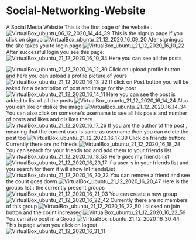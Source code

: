 # Social-Networking-Website
A Social Media Website
This is the first page of the website .
![VirtualBox_ubuntu_06_12_2020_14_44_39](https://user-images.githubusercontent.com/44239257/104170666-85ca0880-5427-11eb-9ff5-643598e49ca8.png)
This is the signup page if you click on signup
![VirtualBox_ubuntu_21_12_2020_16_09_20](https://user-images.githubusercontent.com/44239257/104170689-8e224380-5427-11eb-90da-cd0d7a7404fc.png)
Afer signingup the site takes you to login page
![VirtualBox_ubuntu_21_12_2020_16_10_22](https://user-images.githubusercontent.com/44239257/104170701-911d3400-5427-11eb-9eab-f6e8a98cb7a6.png)
After successful login you see this page:
![VirtualBox_ubuntu_21_12_2020_16_10_34](https://user-images.githubusercontent.com/44239257/104170709-92e6f780-5427-11eb-84c2-590d7e8d6c90.png)
Here you can see all the posts

![VirtualBox_ubuntu_21_12_2020_16_12_30](https://user-images.githubusercontent.com/44239257/104170715-94b0bb00-5427-11eb-8a0f-6daa31bc185b.png)
Click on upload profile button and here you can upload a profile picture of yours
![VirtualBox_ubuntu_21_12_2020_16_13_22](https://user-images.githubusercontent.com/44239257/104170723-98444200-5427-11eb-909c-e740706c07fc.png)
If click on Post button you will be asked for a description of post and image for the post
![VirtualBox_ubuntu_21_12_2020_16_14_11](https://user-images.githubusercontent.com/44239257/104170732-9bd7c900-5427-11eb-879d-4def48173df4.png)
Here you can see the post is added to list of all the posts
![VirtualBox_ubuntu_21_12_2020_16_14_24](https://user-images.githubusercontent.com/44239257/104170740-9f6b5000-5427-11eb-845b-d7291c1a2b22.png)
Also you can like or dislike the image
![VirtualBox_ubuntu_21_12_2020_16_14_34](https://user-images.githubusercontent.com/44239257/104170887-d5a8cf80-5427-11eb-90c0-6e38ab562f35.png)
You can also click on someone's username to see all his posts and number of posts and likes and dislikes there
![VirtualBox_ubuntu_21_12_2020_16_17_26](https://user-images.githubusercontent.com/44239257/104170892-d6416600-5427-11eb-8216-ad1af519cb8b.png)
If you are the author of the post , meaning that the current user is same as username then you can delete the post too
![VirtualBox_ubuntu_21_12_2020_16_17_39](https://user-images.githubusercontent.com/44239257/104170896-d8a3c000-5427-11eb-88d9-f55f915a3e39.png)
 Click on friends button: Currently there are no frineds
![VirtualBox_ubuntu_21_12_2020_16_18_28](https://user-images.githubusercontent.com/44239257/104170900-d9d4ed00-5427-11eb-8504-eb3c998739e1.png)
You can search for your friends too and add them to your friends list
![VirtualBox_ubuntu_21_12_2020_16_18_53](https://user-images.githubusercontent.com/44239257/104170904-db9eb080-5427-11eb-9114-b6f8835fda20.png)
Here goes my friends list
![VirtualBox_ubuntu_21_12_2020_16_20_17](https://user-images.githubusercontent.com/44239257/104170905-dccfdd80-5427-11eb-8d84-748df21c604a.png)
if a user is in your friends list and you search for them it will show InFriendsList
![VirtualBox_ubuntu_21_12_2020_16_20_32](https://user-images.githubusercontent.com/44239257/104170913-dfcace00-5427-11eb-958c-3719ff3e16c6.png)
You can remove a friend and see the count goes down
![VirtualBox_ubuntu_21_12_2020_16_20_47](https://user-images.githubusercontent.com/44239257/104170967-eeb18080-5427-11eb-8a75-edb58276bb81.png)
Here is the groups list : the currently present groups
![VirtualBox_ubuntu_21_12_2020_16_21_03](https://user-images.githubusercontent.com/44239257/104170977-f113da80-5427-11eb-8b7b-7c015668966c.png)
You can create a new group
![VirtualBox_ubuntu_21_12_2020_16_22_42](https://user-images.githubusercontent.com/44239257/104170989-f53ff800-5427-11eb-8c74-0ca3ee18b663.png)
Currently there are no members of this group
![VirtualBox_ubuntu_21_12_2020_16_22_50](https://user-images.githubusercontent.com/44239257/104170997-f7a25200-5427-11eb-94bb-4dcc2e3aa6ad.png)
I clicked on join button and the count increased
![VirtualBox_ubuntu_21_12_2020_16_22_59](https://user-images.githubusercontent.com/44239257/104171001-f96c1580-5427-11eb-85f9-060b7192b904.png)
You can also post in a Group
![VirtualBox_ubuntu_21_12_2020_16_30_44](https://user-images.githubusercontent.com/44239257/104171007-fbce6f80-5427-11eb-91bb-9a50a48ed15b.png)
This is page when you click on logout
![VirtualBox_ubuntu_21_12_2020_16_31_11](https://user-images.githubusercontent.com/44239257/104171011-fe30c980-5427-11eb-8819-1c118e1fbe5f.png)
